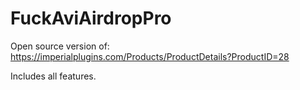 # FuckAviAirdropPro
Open source version of: https://imperialplugins.com/Products/ProductDetails?ProductID=28

Includes all features.
